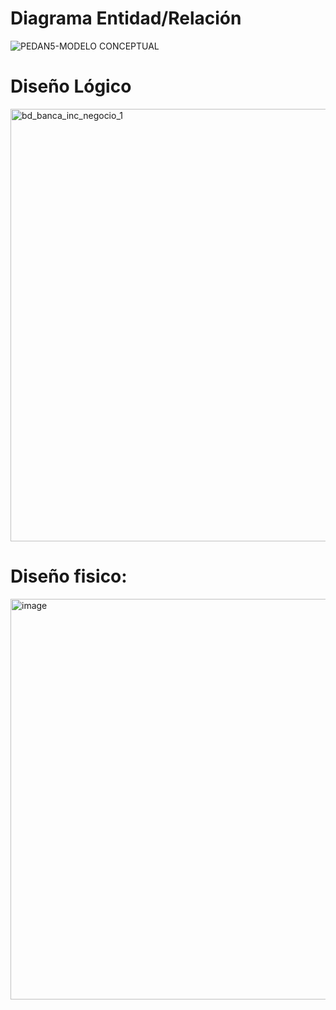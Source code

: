 # Diagrama Entidad/Relación
![PEDAN5-MODELO CONCEPTUAL](https://github.com/user-attachments/assets/9b3502e0-fff1-4480-b26d-be1e5658d6c6)

# Diseño Lógico
<img width="1610" height="692" alt="bd_banca_inc_negocio_1" src="https://github.com/user-attachments/assets/a79c2904-f636-4202-86ed-0dacf718db62" />

# Diseño fisico:
<img width="908" height="641" alt="image" src="https://github.com/user-attachments/assets/71f5bf14-7e7c-4118-84ff-edd9bdad2171" />


